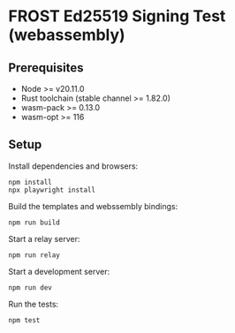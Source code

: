 # FROST Ed25519 Signing Test (webassembly)

## Prerequisites

* Node >= v20.11.0
* Rust toolchain (stable channel >= 1.82.0)
* wasm-pack >= 0.13.0
* wasm-opt >= 116

## Setup

Install dependencies and browsers:

```
npm install
npx playwright install
```

Build the templates and webssembly bindings:

```
npm run build
```

Start a relay server:

```
npm run relay
```

Start a development server:

```
npm run dev
```

Run the tests:

```
npm test
```
